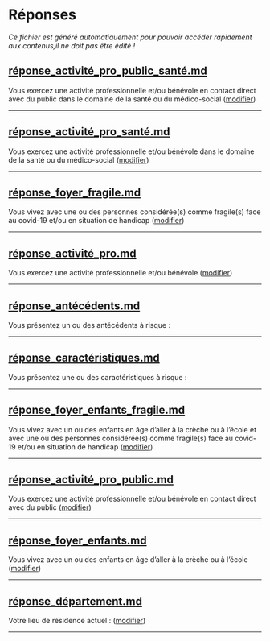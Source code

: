 
# Réponses

*Ce fichier est généré automatiquement pour pouvoir accéder rapidement aux contenus,il ne doit pas être édité !*


## [réponse_activité_pro_public_santé.md](réponse_activité_pro_public_santé.md)

Vous exercez une activité professionnelle et/ou bénévole en contact direct avec du public dans le domaine de la santé ou du médico-social (<a href="#activitepro">modifier</a>)


---


## [réponse_activité_pro_santé.md](réponse_activité_pro_santé.md)

Vous exercez une activité professionnelle et/ou bénévole dans le domaine de la santé ou du médico-social (<a href="#activitepro">modifier</a>)


---


## [réponse_foyer_fragile.md](réponse_foyer_fragile.md)

Vous vivez avec une ou des personnes considérée(s) comme fragile(s) face au covid-19 et/ou en situation de handicap (<a href="#foyer">modifier</a>)


---


## [réponse_activité_pro.md](réponse_activité_pro.md)

Vous exercez une activité professionnelle et/ou bénévole (<a href="#activitepro">modifier</a>)


---


## [réponse_antécédents.md](réponse_antécédents.md)

Vous présentez un ou des antécédents à risque : <b id="antecedents"></b>


---


## [réponse_caractéristiques.md](réponse_caractéristiques.md)

Vous présentez une ou des caractéristiques à risque : <b id="caracteristiques"></b>


---


## [réponse_foyer_enfants_fragile.md](réponse_foyer_enfants_fragile.md)

Vous vivez avec un ou des enfants en âge d’aller à la crèche ou à l’école et avec une ou des personnes considérée(s) comme fragile(s) face au covid-19 et/ou en situation de handicap (<a href="#foyer">modifier</a>)


---


## [réponse_activité_pro_public.md](réponse_activité_pro_public.md)

Vous exercez une activité professionnelle et/ou bénévole en contact direct avec du public (<a href="#activitepro">modifier</a>)


---


## [réponse_foyer_enfants.md](réponse_foyer_enfants.md)

Vous vivez avec un ou des enfants en âge d’aller à la crèche ou à l’école (<a href="#foyer">modifier</a>)


---


## [réponse_département.md](réponse_département.md)

Votre lieu de résidence actuel : <b id="nom-departement"></b> (<a href="#residence">modifier</a>)


---

